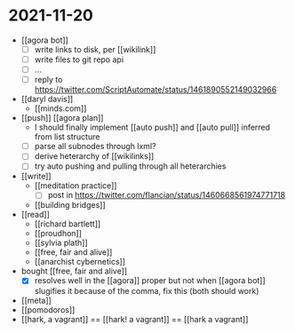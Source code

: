 # 2021-11-20

- [[agora bot]]
  - [ ] write links to disk, per [[wikilink]]
  - [ ] write files to git repo api
  - [ ] ...
  - [ ] reply to https://twitter.com/ScriptAutomate/status/1461890552149032966
- [[daryl davis]]
  - [[minds.com]]
- [[push]] [[agora plan]]
  - I should finally implement [[auto push]] and [[auto pull]] inferred from list structure
  - [ ] parse all subnodes through lxml?
  - [ ] derive heterarchy of [[wikilinks]]
  - [ ] try auto pushing and pulling through all heterarchies
- [[write]]
  - [[meditation practice]]
    - [ ] post in https://twitter.com/flancian/status/1460668561974771718
  - [[building bridges]]
- [[read]]
  - [[richard bartlett]]
  - [[proudhon]]
  - [[sylvia plath]]
  - [[free, fair and alive]]
  - [[anarchist cybernetics]]
- bought [[free, fair and alive]]
  - [x] resolves well in the [[agora]] proper but not when [[agora bot]] slugifies it because of the comma, fix this (both should work)
- [[meta]]
- [[pomodoros]]
- [[hark, a vagrant]] == [[hark! a vagrant]] == [[hark a vagrant]]